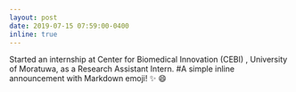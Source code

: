 ```yaml
---
layout: post
date: 2019-07-15 07:59:00-0400
inline: true
---
```


Started an internship at Center for Biomedical Innovation (CEBI) , University of Moratuwa, as a Research Assistant Intern.
#A simple inline announcement with Markdown emoji! :sparkles: :smile:
